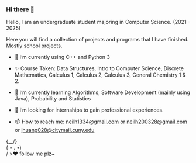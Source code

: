 ### Hi there 👋

<!--
**NightFall28/NightFall28** is a ✨ _special_ ✨ repository because its `README.md` (this file) appears on your GitHub profile.

Here are some ideas to get you started:

- 🔭 I’m currently working on ...
- 🌱 I’m currently learning ...
- 👯 I’m looking to collaborate on ...
- 🤔 I’m looking for help with ...
- 💬 Ask me about ...
- 📫 How to reach me: ...
- 😄 Pronouns: ...
- ⚡ Fun fact: ...
--> 
Hello, I am an undergraduate student majoring in Computer Science. (2021 - 2025)

Here you will find a collection of projects and programs that I have finished. Mostly school projects.

- 🔭 I’m currently using C++ and Python 3

- ✨ Course Taken: Data Structures, Intro to Computer Science, Discrete Mathematics, Calculus 1, Calculus 2, Calculus 3, General Chemistry 1 & 2.

- 🌱 I’m currently learning Algorithms, Software Development (mainly using Java), Probability and Statistics

- 💬 I’m looking for internships to gain professional experiences.

- 📫 How to reach me: neilh1334@gmail.com or neilh200328@gmail.com or jhuang028@citymail.cuny.edu

{\__/}  
( • . •)  
/ >♥️ follow me plz~

